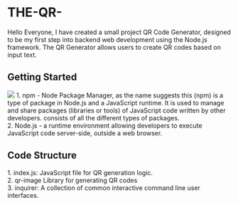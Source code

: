 # THE-QR-
Hello Everyone, I have created a small project QR Code Generator, designed to be my first step into backend web development using the Node.js framework. The QR Generator allows users to create QR codes based on input text. 

<h2>Getting Started</h2>



<img src="https://miro.medium.com/v2/resize:fit:1400/1*y5YLuOKO5XM7MOzve6XsDQ.png">
1. npm - Node Package Manager, as the name suggests this (npm) is a type of package in Node.js and a JavaScript runtime. It is used to manage and share packages (libraries or tools) of JavaScript code written by other developers. consists of all the different types of packages. 
</br>
2. Node.js - a runtime environment allowing developers to execute JavaScript code server-side, outside a web browser. 
<h2>Code Structure</h2>
1. index.js: JavaScript file for QR generation logic.
</br>
2. qr-image Library for generating QR codes
</br>
3. inquirer: A collection of common interactive command line user interfaces.

